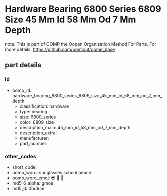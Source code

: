 # Hardware Bearing 6800 Series 6809 Size 45 Mm Id 58 Mm Od 7 Mm Depth  

note: This is part of OOMP the Oopen Organization Method For Parts. For more details: https://github.com/oomlout/oomp_base

##  part details





### id
* oomp_id: hardware_bearing_6800_series_6809_size_45_mm_id_58_mm_od_7_mm_depth
  * classification: hardware
  * type: bearing
  * size: 6800_series
  * color: 6809_size
  * description_main: 45_mm_id_58_mm_od_7_mm_depth
  * description_extra: 
  * manufacturer: 
  * part_number: 

### other_codes
* short_code: 
* oomp_word: sunglasses school peach
* oomp_word_emoji :sunglasses: :school: :peach:
* md5_6_alpha: gmoe
* md5_6: 0bd6ce